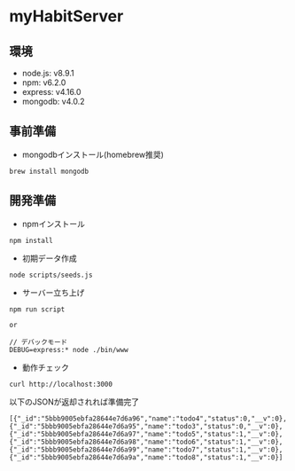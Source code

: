 # myHabitServer

## 環境
- node.js: v8.9.1
- npm: v6.2.0
- express: v4.16.0
- mongodb: v4.0.2

## 事前準備
- mongodbインストール(homebrew推奨)

```
brew install mongodb
```

## 開発準備

- npmインストール
```
npm install
```

- 初期データ作成
```
node scripts/seeds.js
```

- サーバー立ち上げ
```
npm run script

or

// デバックモード
DEBUG=express:* node ./bin/www
```

- 動作チェック
```
curl http://localhost:3000
```

以下のJSONが返却されれば準備完了

```
[{"_id":"5bbb9005ebfa28644e7d6a96","name":"todo4","status":0,"__v":0},{"_id":"5bbb9005ebfa28644e7d6a95","name":"todo3","status":0,"__v":0},{"_id":"5bbb9005ebfa28644e7d6a97","name":"todo5","status":1,"__v":0},{"_id":"5bbb9005ebfa28644e7d6a98","name":"todo6","status":1,"__v":0},{"_id":"5bbb9005ebfa28644e7d6a99","name":"todo7","status":1,"__v":0},{"_id":"5bbb9005ebfa28644e7d6a9a","name":"todo8","status":1,"__v":0}]
```
